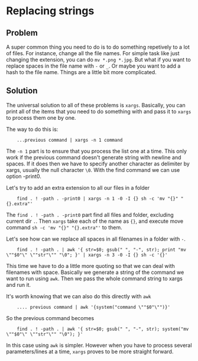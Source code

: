 # Replacing strings
## Problem
A super common thing you need to do is to do something repetively to a lot of files. For instance, change all the file names. For simple task like just changing the extension, you can do `mv *.png *.jpg`. But what if you want to replace spaces in the file name with `-` or `_`. Or maybe you want to add a hash to the file name. Things are a little bit more complicated.

## Solution

The universal solution to all of these problems is `xargs`. Basically, you can print all of the items that you need to do something with and pass it to `xargs` to process them one by one.

The way to do this is:

```
    ...previous command | xargs -n 1 command
```

The `-n 1` part is to ensure that you process the list one at a time. This only work if the previous command doesn't generate string with newline and spaces. If it does then we have to specify another character as delimiter by xargs, usually the null character `\0`. With the find command we can use option -print0.

Let's try to add an extra extension to all our files in a folder
```
    find . ! -path . -print0 | xargs -n 1 -0 -I {} sh -c 'mv "{}" "{}.extra"'
```

The `find . ! -path . -print0` part find all files and folder, excluding current dir `.`. Then `xargs` take each of the name as `{}`, and execute move command `sh -c 'mv "{}" "{}.extra"'` to them.

Let's see how can we replace all spaces in all filenames in a folder with `-`.

```
    find . ! -path . | awk '{ str=$0; gsub(" ", "-", str); print "mv \""$0"\" \""str"\"" "\0"; }' | xargs -n 3 -0 -I {} sh -c '{}'
```

This time we have to do a little more quoting so that we can deal with filenames with space. Basically we generate a string of the command we want to run using `awk`. Then we pass the whole command string to xargs and run it.

It's worth knowing that we can also do this directly with `awk`

```
    .... previous command | awk '{system("command \""$0"\"")}'
```

So the previous command becomes
```
    find . ! -path . | awk '{ str=$0; gsub(" ", "-", str); system("mv \""$0"\" \""str"\"" "\0"); }'
```

In this case using `awk` is simpler. However when you have to process several parameters/lines at a time, `xargs` proves to be more straight forward.

